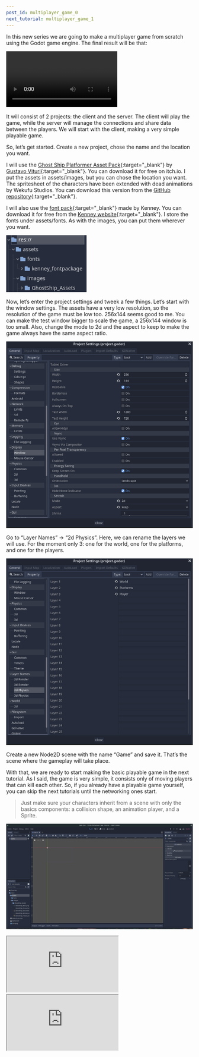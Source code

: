 ```yaml
---
post_id: multiplayer_game_0
next_tutorial: multiplayer_game_1
---
```


In this new series we are going to make a multiplayer game from scratch using the Godot game engine. The final result will be that:

<video src="/assets/images/godot/multiplayer_game/0/final_result.webm" controls>
    Browser does not support webm embedded videos
</video>

<!--more-->

It will consist of 2 projects: the client and the server. The client will play the game, while the server will manage the connections and share data between the players. We will start with the client, making a very simple playable game.

So, let’s get started. Create a new project, chose the name and the location you want.

I will use the [Ghost Ship Platformer Asset Pack](https://gvituri.itch.io/ghost-ship){:target="_blank"} by [Gustavo Vituri](https://gvituri.itch.io/){:target="_blank"}. You can download it for free on itch.io. I put the assets in assets/images, but you can chose the location you want. The spritesheet of the characters have been extended with dead animations by Wekufu Studios. You can download this version from the [GitHub repository](https://github.com/MateuSai/Pirate-Multiplayer-Game-Tutorial){:target="_blank"}.

I will also use the [font pack](https://kenney.nl/assets/kenney-fonts){:target="_blank"} made by Kenney. You can download it for free from the [Kenney website](https://kenney.nl/){:target="_blank"}. I store the fonts under assets/fonts. As with the images, you can put them wherever you want.

![Assets folder](/assets/images/godot/multiplayer_game/0/assets_folder.jpg)

Now, let’s enter the project settings and tweek a few things. Let’s start with the window settings. The assets have a very low resolution, so the resolution of the game must be low too. 256x144 seems good to me. You can make the test window bigger to scale the game, a 256x144 window is too small. Also, change the mode to 2d and the aspect to keep to make the game always have the same aspect ratio.

![Window settings](/assets/images/godot/multiplayer_game/0/window_settings.jpg)

Go to “Layer Names” → “2d Physics”. Here, we can rename the layers we will use. For the moment only 3: one for the world, one for the platforms, and one for the players.

![Layers](/assets/images/godot/multiplayer_game/0/layers.jpg)

Create a new Node2D scene with the name “Game” and save it. That’s the scene where the gameplay will take place.

With that, we are ready to start making the basic playable game in the next tutorial. As I said, the game is very simple, it consists only of moving players that can kill each other. So, if you already have a playable game yourself, you can skip the next tutorials until the networking ones start.

> Just make sure your characters inherit from a scene with only the basics components: a collision shape, an animation player, and a Sprite.

![Game scene](/assets/images/godot/multiplayer_game/0/game_scene.jpg)

<div id="tutorial-videos">
    <iframe id="odysee-iframe" src="https://odysee.com/$/embed/let%27s-make-a-godot-multiplayer-game-0/23d08959f3d9b7f9aa645370d258d62988c62ec6?r=5dDZJPgbdny6EiKLsWtNXNwnM936b7gf" allowfullscreen></iframe>
    <iframe id="youtube-iframe" src="https://www.youtube.com/embed/SVPlbMjtJ6Y" allowfullscreen></iframe>
</div>